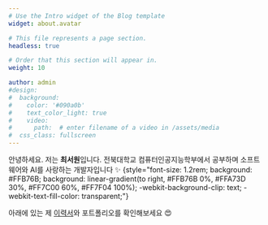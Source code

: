 ```yaml
---
# Use the Intro widget of the Blog template
widget: about.avatar

# This file represents a page section.
headless: true

# Order that this section will appear in.
weight: 10

author: admin
#design:
#  background:
#    color: '#090a0b'
#    text_color_light: true
#    video:
#      path:  # enter filename of a video in /assets/media
#  css_class: fullscreen
---
```


안녕하세요. 저는 **최서원**입니다. 전북대학교 컴퓨터인공지능학부에서 공부하며 소프트웨어와 AI를 사랑하는 개발자입니다 ✨ 
{style="font-size: 1.2rem; background: #FFB76B; background: linear-gradient(to right, #FFB76B 0%, #FFA73D 30%, #FF7C00 60%, #FF7F04 100%); -webkit-background-clip: text; -webkit-text-fill-color: transparent;"}

아래에 있는 제 [이력서](/about/)와 포트폴리오를 확인해보세요 😍
